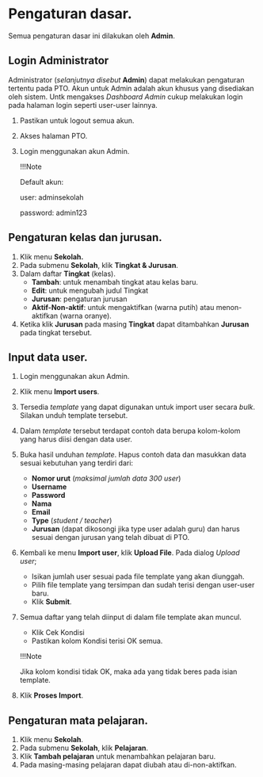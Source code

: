# Pengaturan dasar.

Semua pengaturan dasar ini dilakukan oleh **Admin**.

## Login Administrator

Administrator (_selanjutnya disebut_ **Admin**) dapat melakukan pengaturan tertentu pada PTO. Akun untuk Admin adalah akun khusus yang disediakan oleh sistem. Untk mengakses _Dashboard Admin_ cukup melakukan login pada halaman login seperti user-user lainnya.

1. Pastikan untuk logout semua akun.
2. Akses halaman PTO.
3. Login menggunakan akun Admin.

    !!!Note

    Default akun:

    user: adminsekolah

    password: admin123

## Pengaturan kelas dan jurusan.

1. Klik menu **Sekolah.**
2. Pada submenu **Sekolah**, klik **Tingkat & Jurusan**.
3. Dalam daftar **Tingkat** (kelas).
    * **Tambah**: untuk menambah tingkat atau kelas baru.
    * **Edit**: untuk mengubah judul Tingkat
    * **Jurusan**: pengaturan jurusan
    * **Aktif-Non-aktif**: untuk mengaktifkan (warna putih) atau menon-aktifkan (warna oranye).
4. Ketika klik **Jurusan** pada masing **Tingkat** dapat ditambahkan **Jurusan** pada tingkat tersebut.

## Input data user.

1. Login menggunakan akun Admin.
2. Klik menu **Import users**.
3. Tersedia _template_ yang dapat digunakan untuk import user secara _bulk_. Silakan unduh template tersebut.
4. Dalam _template_ tersebut terdapat contoh data berupa kolom-kolom yang harus diisi dengan data user.
5. Buka hasil unduhan _template_. Hapus contoh data dan masukkan data sesuai kebutuhan yang terdiri dari:
    - **Nomor urut** (_maksimal jumlah data 300 user_)
    - **Username**
    - **Password**
    - **Nama**
    - **Email**
    - **Type** (_student / teacher_)
    - **Jurusan** (dapat dikosongi jika type user adalah guru) dan harus sesuai dengan jurusan yang telah dibuat di PTO.
6. Kembali ke menu **Import user**, klik **Upload File**. Pada dialog _Upload user_; 
    - Isikan jumlah user sesuai pada file template yang akan diunggah.
    - Pilih file template yang tersimpan dan sudah terisi dengan user-user baru.
    - Klik **Submit**.
7.  Semua daftar yang telah diinput di dalam file template akan muncul.
    - Klik Cek Kondisi  
    - Pastikan kolom Kondisi terisi OK semua.

    !!!Note

    Jika kolom kondisi tidak OK, maka ada yang tidak beres pada isian template.

8. Klik **Proses Import**.

## Pengaturan mata pelajaran.

1. Klik menu **Sekolah**.
2. Pada submenu **Sekolah**, klik **Pelajaran**.
3. Klik **Tambah pelajaran** untuk menambahkan pelajaran baru.
4. Pada masing-masing pelajaran dapat diubah atau di-non-aktifkan.